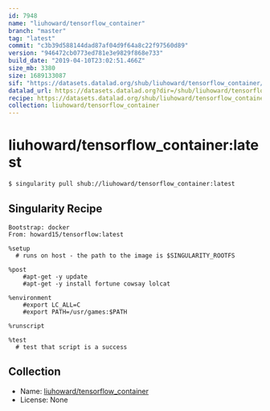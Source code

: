 ```yaml
---
id: 7948
name: "liuhoward/tensorflow_container"
branch: "master"
tag: "latest"
commit: "c3b39d588144dad87af04d9f64a8c22f97560d89"
version: "946472cb0773ed781e3e9829f868e733"
build_date: "2019-04-10T23:02:51.466Z"
size_mb: 3380
size: 1689133087
sif: "https://datasets.datalad.org/shub/liuhoward/tensorflow_container/latest/2019-04-10-c3b39d58-946472cb/946472cb0773ed781e3e9829f868e733.simg"
datalad_url: https://datasets.datalad.org?dir=/shub/liuhoward/tensorflow_container/latest/2019-04-10-c3b39d58-946472cb/
recipe: https://datasets.datalad.org/shub/liuhoward/tensorflow_container/latest/2019-04-10-c3b39d58-946472cb/Singularity
collection: liuhoward/tensorflow_container
---
```


# liuhoward/tensorflow_container:latest

```bash
$ singularity pull shub://liuhoward/tensorflow_container:latest
```

## Singularity Recipe

```singularity
Bootstrap: docker
From: howard15/tensorflow:latest

%setup
  # runs on host - the path to the image is $SINGULARITY_ROOTFS

%post
    #apt-get -y update
    #apt-get -y install fortune cowsay lolcat

%environment
    #export LC_ALL=C
    #export PATH=/usr/games:$PATH

%runscript

%test
  # test that script is a success
```

## Collection

 - Name: [liuhoward/tensorflow_container](https://github.com/liuhoward/tensorflow_container)
 - License: None

